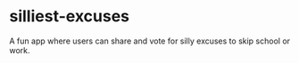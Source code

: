 # silliest-excuses
A fun app where users can share and vote for silly excuses to skip school or work.
